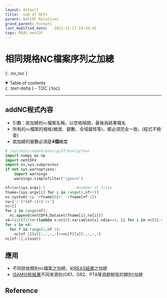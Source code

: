 ```yaml
---
layout: default
title:  sum of NCFs
parent: NetCDF Relatives
grand_parent: Formats
last_modified_date:   2021-12-17 14:44:41
tags: REAS netCDF
---
```


# 相同規格NC檔案序列之加總
{: .no_toc }

<details open markdown="block">
  <summary>
    Table of contents
  </summary>
  {: .text-delta }
- TOC
{:toc}
</details>

---
## addNC程式內容
- 引數：欲加總的`nc`檔案名稱，以空格隔開，最後為結果檔名
- 所有的`nc`檔案的規格(維度、變數、全域屬性等)，都必須完全一致。(程式不檢查)
- 欲加總的變數必須是**4個**維度

```python
# /opt/miniconda3/envs/py37/bin/python
import numpy as np
import netCDF4
import os,sys,subprocess
if not sys.warnoptions:
    import warnings
    warnings.simplefilter("ignore")

nf=len(sys.argv)-1              #number of files
fname=[sys.argv[i] for i in range(1,nf+1)]
os.system('cp '+fname[0]+' '+fname[nf-1])
rw=['r']*(nf-1)+['r+']
nc=[]
for i in range(nf):
  nc.append(netCDF4.Dataset(fname[i],rw[i]))
v4=list(filter(lambda x:nc[0].variables[x].ndim==4, [i for i in nc[0].variables]))
for v in v4:
  for f in range(1,nf-1):
    nc[nf-1][v][:,:,:,:]+=nc[f][v][:,:,:,:]
nc[nf-1].close()
```

## 應用
- 不同排放類別nc檔案之加總。如[REAS結果][reas_addNC]之加總
- [ISAM分析結果][isam_addNC]不同來源別(GR1、GR2、PTA等貢獻較低的類別)加總

## Reference


[reas_addNC]: <https://sinotec2.github.io/Focus-on-Air-Quality/Global_Regional_Emission/REAS/reas2cmaq/#程式執行> "addNC FERTILIZER_D0.nc MISC_D0.nc ... 2015_D0.nc"

[isam_addNC]: <https://sinotec2.github.io/Focus-on-Air-Quality/GridModels/ISAM/SA_PM25_IONS/#執行腳本proccs> "ncs='';for nc in $(ls PM25_IONS${z}_2018040${d}_[GP]*.nc);do ncs=${ncs} $nc;done;python ~/bin/addNC $ncs PM25_IONS${z}_2018040${d}.nc"
